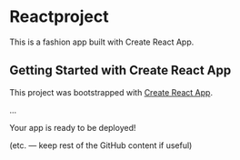 # Reactproject

This is a fashion app built with Create React App.

## Getting Started with Create React App

This project was bootstrapped with [Create React App](https://github.com/facebook/create-react-app).

...

Your app is ready to be deployed!

(etc. — keep rest of the GitHub content if useful)
